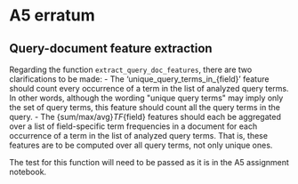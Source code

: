 # A5 erratum

## Query-document feature extraction

Regarding the function `extract_query_doc_features`, there are two clarifications to be made:
    - The ‘unique_query_terms_in_{field}’ feature should count every occurrence of a term in the list of analyzed query terms. In other words, although the wording "unique query terms" may imply only the set of query terms, this feature should count all the query terms in the query. 
    - The {sum/max/avg}_TF_{field} features should each be aggregated over a list of field-specific term frequencies in a document for each occurrence of a term in the list of analyzed query terms. That is, these features are to be computed over all query terms, not only unique ones.

The test for this function will need to be passed as it is in the A5 assignment notebook. 
